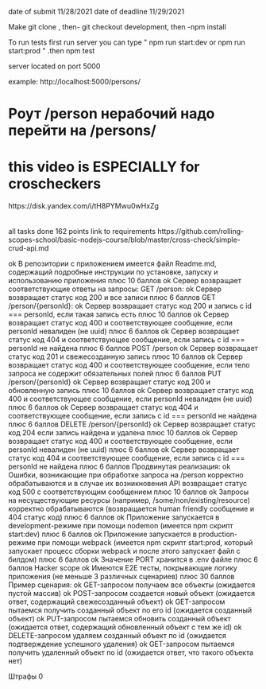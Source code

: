 date of submit 11/28/2021
date of deadline  11/29/2021

Make git clone , then- git checkout development, then -npm install


To run  tests  first run server  you can type  " npm run start:dev   or   npm run start:prod  "   .then    npm test 


server located on port 5000

example:   http://localhost:5000/persons/


<h1>Роут /person нерабочий надо перейти на /persons/</h1>

<h1>this video is ESPECIALLY for croscheckers</h1>
https://disk.yandex.com/i/tH8PYMwu0wHxZg

</br>
</br>
</br>
all tasks done  162  points
link to requirements https://github.com/rolling-scopes-school/basic-nodejs-course/blob/master/cross-check/simple-crud-api.md

ok В репозитории с приложением имеется файл Readme.md, содержащий подробные инструкции по установке, запуску и использованию приложения плюс 10 баллов
ok Сервер возвращает соответствующие ответы на запросы:
GET /person:
ok Сервер возвращает статус код 200 и все записи плюс 6 баллов
GET /person/{personId}:
ok Сервер возвращает статус код 200 и запись с id === personId, если такая запись есть плюс 10 баллов
ok Сервер возвращает статус код 400 и соответствующее сообщение, если personId невалиден (не uuid) плюс 6 баллов
 ok Сервер возвращает статус код 404 и соответствующее сообщение, если запись с id === personId не найдена плюс 6 баллов
POST /person
 ok Сервер возвращает статус код 201 и свежесозданную запись плюс 10 баллов
ok Сервер возвращает статус код 400 и соответствующее сообщение, если тело запроса не содержит обязательных полей плюс 6 баллов
PUT /person/{personId}
ok Сервер возвращает статус код 200 и обновленную запись плюс 10 баллов
ok Сервер возвращает статус код 400 и соответствующее сообщение, если personId невалиден (не uuid) плюс 6 баллов
ok Сервер возвращает статус код 404 и соответствующее сообщение, если запись с id === personId не найдена плюс 6 баллов
DELETE /person/{personId}
ok Сервер возвращает статус код 204 если запись найдена и удалена плюс 10 баллов
ok Сервер возвращает статус код 400 и соответствующее сообщение, если personId невалиден (не uuid) плюс 6 баллов
ok Сервер возвращает статус код 404 и соответствующее сообщение, если запись с id === personId не найдена плюс 6 баллов
Продвинутая реализация:
ok Ошибки, возникающие при обработке запроса на /person корректно обрабатываются и в случае их возникновения API возвращает статус код 500 с соответствующим сообщением плюс 10 баллов
ok Запросы на несуществующие ресурсы (например, /some/non/existing/resource) корректно обрабатываются (возвращается human friendly сообщение и 404 статус код) плюс 6 баллов
ok Приложение запускается в development-режиме при помощи nodemon (имеется npm скрипт start:dev) плюс 6 баллов
ok Приложение запускается в production-режиме при помощи webpack (имеется npm скрипт start:prod, который запускает процесс сборки webpack и после этого запускает файл с билдом) плюс 6 баллов
ok Значение PORT хранится в .env файле плюс 6 баллов
Hacker scope
ok Имеются E2E тесты, покрывающие логику приложения (не меньше 3 различных сценариев) плюс 30 баллов Пример сценария:
ok GET-запросом получаем все объекты (ожидается пустой массив)
ok POST-запросом создается новый объект (ожидается ответ, содержащий свежесозданный объект)
ok GET-запросом пытаемся получить созданный объект по его id (ожидается созданный объект)
ok PUT-запросом пытаемся обновить созданный объект (ожидается ответ, содержащий обновленный объект с тем же id)
ok DELETE-запросом удаляем созданный объект по id (ожидается подтверждение успешного удаления)
ok GET-запросом пытаемся получить удаленный объект по id (ожидается ответ, что такого объекта нет)

Штрафы  0
